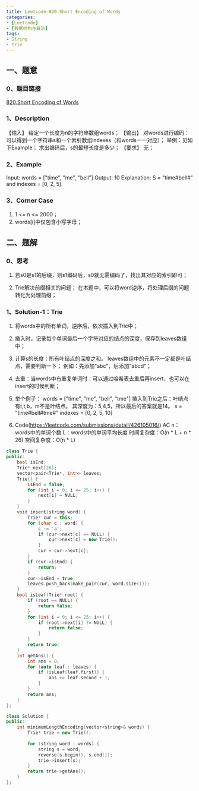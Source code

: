 ```yaml
---
title: Leetcode-820.Short Encoding of Words
categories: 
- [Leetcode]
- [数据结构与算法] 
tags: 
- String
- Trie
---
```


## 一、题意

### 0、题目链接
[820.Short Encoding of Words](https://leetcode.com/problems/short-encoding-of-words/)

### 1、Description
【输入】
给定一个长度为n的字符串数组words；
【输出】
对words进行编码：可以得到一个字符串s和一个索引数组indexes（和words一一对应）；
举例：见如下Example；
求出编码后，s的最短长度是多少；
【要求】
无；

### 2、Example
Input: words = ["time", "me", "bell"]
Output: 10
Explanation: S = "time#bell#" and indexes = [0, 2, 5].

<!-- more -->

### 3、Corner Case
1. 1 <= n <= 2000；
2. words[i]中仅包含小写字母；

## 二、题解

### 0、思考
1. 若s0是s1的后缀，则s1编码后，s0就无需编码了，找出其对应的索引即可；

2. Trie解决前缀相关的问题；
在本题中，可以将word逆序，将处理后缀的问题转化为处理前缀；

### 1、Solution-1：Trie
1. 将words中的所有单词，逆序后，依次插入到Trie中；

2. 插入时，记录每个单词最后一个字符对应的结点的深度，保存到leaves数组中；

3. 计算s的长度：所有叶结点的深度之和。
leaves数组中的元素不一定都是叶结点，需要判断一下；
例如：先添加"abc"，后添加"abcd"；

4. 去重：当words中有重复单词时：可以通过哈希表去重后再insert，也可以在insert的时候判断；

5. 举个例子：
words = ["time", "me", "bell", "tme"]
插入到Trie之后：叶结点有t,t,b，m不是叶结点。
其深度为：5,4,5，所以最后的答案就是14。
s = "time#bell#tme#"
indexes = [0, 2, 5, 10]

5. Code(https://leetcode.com/submissions/detail/426105016/)
AC
n：words中的单词个数
L：words中的单词平均长度
时间复杂度：O(n * L + n * 26)
空间复杂度：O(n * L) 
```C++
class Trie {
public:
    bool isEnd;
    Trie* next[26];
    vector<pair<Trie*, int>> leaves;
    Trie() {
        isEnd = false;
        for (int i = 0; i <= 25; i++) {
            next[i] = NULL;
        }
    }
    void insert(string word) {
        Trie* cur = this;
        for (char c : word) {
            c -= 'a';
            if (cur->next[c] == NULL) {
                cur->next[c] = new Trie();
            }
            cur = cur->next[c];
        }
        if (cur->isEnd) {
            return;
        }
        cur->isEnd = true;
        leaves.push_back(make_pair(cur, word.size()));
    }
    bool isLeaf(Trie* root) {
        if (root == NULL) {
            return false;
        }
        for (int i = 0; i <= 25; i++) {
            if (root->next[i] != NULL) {
                return false;
            }
        }
        return true;
    }
    int getAns() {
        int ans = 0;
        for (auto leaf : leaves) {
            if (isLeaf(leaf.first)) {
                ans += leaf.second + 1;
            }
        }
        return ans;
    }
};

class Solution {
public:
    int minimumLengthEncoding(vector<string>& words) {
        Trie* trie = new Trie();
        
        for (string word : words) {
            string s = word;
            reverse(s.begin(), s.end());
            trie->insert(s);
        }
        return trie->getAns();
    }
};
```